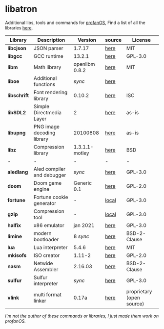 # libatron

Additional libs, tools and commands for [profanOS](https://github.com/elydre/profanOS),
Find a list of all the libraries [here](https://github.com/elydre/profanOS/wiki/Dev-Links).

| Library | Description | Version | source | License |
|------|-------------|---------|--------|---------|
| **libcjson** | JSON parser | 1.7.17 | [here](https://github.com/DaveGamble/cJSON) | MIT |
| **libgcc** | GCC runtime | 13.2.1 | [here](https://gcc.gnu.org/) | GPL-3.0 |
| **libm** | Math library | openlibm 0.8.2 | [here](https://github.com/JuliaMath/openlibm) | MIT |
| **liboe** | Additional functions | *sync* | [here](https://github.com/asqel/oeuf) | |
| **libschrift** | Font rendering library | 0.10.2| [here](https://github.com/tomolt/libschrift) | ISC |
| **libSDL2** | Simple Directmedia Layer | 2 | [here](https://github.com/libsdl-org/SDL/tree/SDL2) | as-is |
| **libupng** | PNG image decoding library | 20100808 | [here](https://github.com/elanthis/upng) | as-is |
| **libz** | Compression library | 1.3.1.1-motley | [here](https://github.com/openbsd/src/tree/master/lib/libz) | BSD |
| - | - | - | - | - |
| **aledlang** | Aled compiler and debugger | *sync* | [here](https://github.com/elydre/aledlang) | GPL-3.0 |
| **doom** | Doom game engine | Generic 0.1 | [here](https://github.com/ozkl/doomgeneric) | GPL-2.0 |
| **fortune** | Fortune cookie generator | - | [local](cmd/fortune.c) | GPL-3.0 |
| **gzip** | Compression tool | - | [local](cmd/gzip.c) | GPL-3.0 |
| **halfix** | x86 emulator | jan 2021 | [here](https://github.com/nepx/halfix) | GPL-3.0 |
| **limine** | modern bootloader | 8 *sync* | [here](https://github.com/limine-bootloader/limine) | BSD-2-Clause |
| **lua** | Lua interpreter | 5.4.6 | [here](https://github.com/lua/lua) | MIT |
| **mkisofs** | ISO creator | 1.11-2 | [here](https://sources.debian.org/src/mkisofs/1.11-2) | GPL-2.0 |
| **nasm** | Netwide Assembler | 2.16.03 | [here](https://www.nasm.us/) | BSD-2-Clause |
| **sulfur** | Sulfur interpreter | *sync* | [here](https://github.com/asqel/sulfur_lang) | GPL-3.0 |
| **vlink** | multi format linker | 0.17a | [here](https://web.archive.org/web/20221203014918/http://sun.hasenbraten.de/vlink/index.php?view=main) | proprietary (open source) |

*I'm not the author of these commands or libraries, I just made them work on profanOS.*
